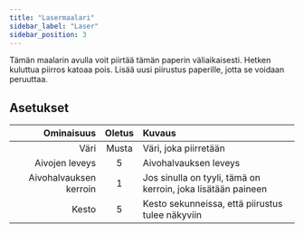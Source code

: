 ```yaml
---
title: "Lasermaalari"
sidebar_label: "Laser"
sidebar_position: 3
---
```



Tämän maalarin avulla voit piirtää tämän paperin väliaikaisesti. Hetken kuluttua piirros katoaa pois. Lisää uusi piirustus paperille, jotta se voidaan peruuttaa.

## Asetukset

|             Ominaisuus | Oletus | Kuvaus                                                       |
| ----------------------:|:------:|:------------------------------------------------------------ |
|                   Väri | Musta  | Väri, joka piirretään                                        |
|         Aivojen leveys |   5    | Aivohalvauksen leveys                                        |
| Aivohalvauksen kerroin |   1    | Jos sinulla on tyyli, tämä on kerroin, joka lisätään paineen |
|                  Kesto |   5    | Kesto sekunneissa, että piirustus tulee näkyviin             |
